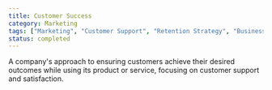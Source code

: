 ```yaml
---
title: Customer Success
category: Marketing
tags: ["Marketing", "Customer Support", "Retention Strategy", "Business Growth"]
status: completed
---
```

A company's approach to ensuring customers achieve their desired outcomes while using its product or service, focusing on customer support and satisfaction.